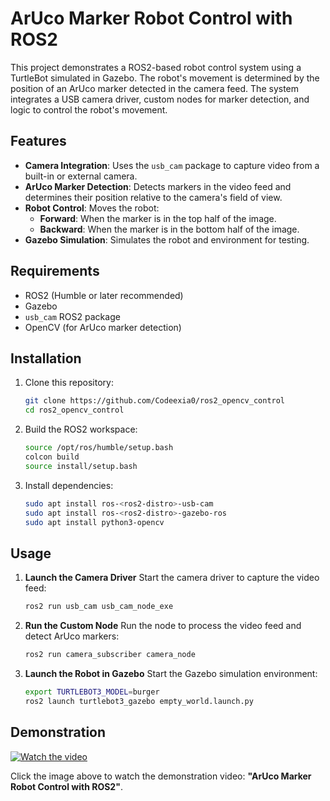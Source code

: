 # ArUco Marker Robot Control with ROS2

This project demonstrates a ROS2-based robot control system using a TurtleBot simulated in Gazebo. The robot's movement is determined by the position of an ArUco marker detected in the camera feed. The system integrates a USB camera driver, custom nodes for marker detection, and logic to control the robot's movement.

## Features

- **Camera Integration**: Uses the `usb_cam` package to capture video from a built-in or external camera.
- **ArUco Marker Detection**: Detects markers in the video feed and determines their position relative to the camera's field of view.
- **Robot Control**: Moves the robot:
  - **Forward**: When the marker is in the top half of the image.
  - **Backward**: When the marker is in the bottom half of the image.
- **Gazebo Simulation**: Simulates the robot and environment for testing.

## Requirements

- ROS2 (Humble or later recommended)
- Gazebo
- `usb_cam` ROS2 package
- OpenCV (for ArUco marker detection)

## Installation

1. Clone this repository:
   ```bash
   git clone https://github.com/Codeexia0/ros2_opencv_control
   cd ros2_opencv_control
   ```

2. Build the ROS2 workspace:
   ```bash
   source /opt/ros/humble/setup.bash
   colcon build
   source install/setup.bash
   ```

3. Install dependencies:
   ```bash
   sudo apt install ros-<ros2-distro>-usb-cam
   sudo apt install ros-<ros2-distro>-gazebo-ros
   sudo apt install python3-opencv
   ```

## Usage

1. **Launch the Camera Driver**
   Start the camera driver to capture the video feed:
   ```bash
   ros2 run usb_cam usb_cam_node_exe
   ```

2. **Run the Custom Node**
   Run the node to process the video feed and detect ArUco markers:
   ```bash
   ros2 run camera_subscriber camera_node
   ```

3. **Launch the Robot in Gazebo**
   Start the Gazebo simulation environment:
   ```bash
   export TURTLEBOT3_MODEL=burger
   ros2 launch turtlebot3_gazebo empty_world.launch.py
   ```

## Demonstration

[![Watch the video](https://img.youtube.com/vi/AUqGh9ucM-A/0.jpg)](https://www.youtube.com/watch?v=AUqGh9ucM-A)

Click the image above to watch the demonstration video: **"ArUco Marker Robot Control with ROS2"**.


